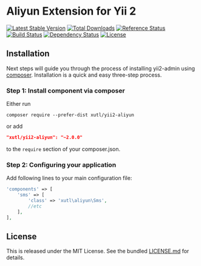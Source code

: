 # Aliyun Extension for Yii 2


[![Latest Stable Version](https://poser.pugx.org/xutl/yii2-aliyun/v/stable.png)](https://packagist.org/packages/xutl/yii2-aliyun)
[![Total Downloads](https://poser.pugx.org/xutl/yii2-aliyun/downloads.png)](https://packagist.org/packages/xutl/yii2-aliyun)
[![Reference Status](https://www.versioneye.com/php/xutl:yii2-aliyun/reference_badge.svg)](https://www.versioneye.com/php/xutl:yii2-aliyun/references)
[![Build Status](https://img.shields.io/travis/xutl/yii2-aliyun.svg)](http://travis-ci.org/xutl/yii2-aliyun)
[![Dependency Status](https://www.versioneye.com/php/xutl:yii2-aliyun/dev-master/badge.png)](https://www.versioneye.com/php/xutl:yii2-aliyun/dev-master)
[![License](https://poser.pugx.org/xutl/yii2-aliyun/license.svg)](https://packagist.org/packages/xutl/yii2-aliyun)


Installation
------------

Next steps will guide you through the process of installing yii2-admin using [composer](http://getcomposer.org/download/). Installation is a quick and easy three-step process.

### Step 1: Install component via composer

Either run

```
composer require --prefer-dist xutl/yii2-aliyun
```

or add

```json
"xutl/yii2-aliyun": "~2.0.0"
```

to the `require` section of your composer.json.

### Step 2: Configuring your application

Add following lines to your main configuration file:

```php
'components' => [
    'sms' => [
        'class' => 'xutl\aliyun\Sms',   
        //etc
    ],
],
```

## License

This is released under the MIT License. See the bundled [LICENSE.md](LICENSE.md)
for details.